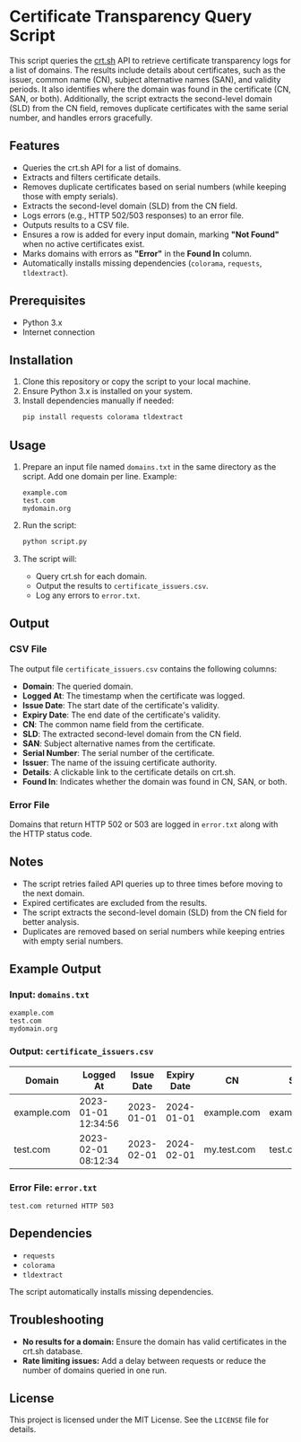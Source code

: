 # Certificate Transparency Query Script

This script queries the [crt.sh](https://crt.sh/) API to retrieve certificate transparency logs for a list of domains. The results include details about certificates, such as the issuer, common name (CN), subject alternative names (SAN), and validity periods. It also identifies where the domain was found in the certificate (CN, SAN, or both). Additionally, the script extracts the second-level domain (SLD) from the CN field, removes duplicate certificates with the same serial number, and handles errors gracefully.

## Features

- Queries the crt.sh API for a list of domains.
- Extracts and filters certificate details.
- Removes duplicate certificates based on serial numbers (while keeping those with empty serials).
- Extracts the second-level domain (SLD) from the CN field.
- Logs errors (e.g., HTTP 502/503 responses) to an error file.
- Outputs results to a CSV file.
- Ensures a row is added for every input domain, marking **"Not Found"** when no active certificates exist.
- Marks domains with errors as **"Error"** in the **Found In** column.
- Automatically installs missing dependencies (`colorama`, `requests`, `tldextract`).

## Prerequisites

- Python 3.x
- Internet connection

## Installation

1. Clone this repository or copy the script to your local machine.
2. Ensure Python 3.x is installed on your system.
3. Install dependencies manually if needed:
   ```bash
   pip install requests colorama tldextract
   ```

## Usage

1. Prepare an input file named `domains.txt` in the same directory as the script. Add one domain per line. Example:
   ```
   example.com
   test.com
   mydomain.org
   ```

2. Run the script:
   ```bash
   python script.py
   ```

3. The script will:
   - Query crt.sh for each domain.
   - Output the results to `certificate_issuers.csv`.
   - Log any errors to `error.txt`.

## Output

### CSV File
The output file `certificate_issuers.csv` contains the following columns:

- **Domain**: The queried domain.
- **Logged At**: The timestamp when the certificate was logged.
- **Issue Date**: The start date of the certificate's validity.
- **Expiry Date**: The end date of the certificate's validity.
- **CN**: The common name field from the certificate.
- **SLD**: The extracted second-level domain from the CN field.
- **SAN**: Subject alternative names from the certificate.
- **Serial Number**: The serial number of the certificate.
- **Issuer**: The name of the issuing certificate authority.
- **Details**: A clickable link to the certificate details on crt.sh.
- **Found In**: Indicates whether the domain was found in CN, SAN, or both.

### Error File
Domains that return HTTP 502 or 503 are logged in `error.txt` along with the HTTP status code.

## Notes

- The script retries failed API queries up to three times before moving to the next domain.
- Expired certificates are excluded from the results.
- The script extracts the second-level domain (SLD) from the CN field for better analysis.
- Duplicates are removed based on serial numbers while keeping entries with empty serial numbers.

## Example Output

### Input: `domains.txt`
```
example.com
test.com
mydomain.org
```

### Output: `certificate_issuers.csv`
| Domain       | Logged At           | Issue Date  | Expiry Date | CN         | SLD        | SAN               | Serial Number | Issuer               | Details                      | Found In |
|--------------|---------------------|-------------|-------------|------------|------------|-------------------|---------------|----------------------|------------------------------|----------|
| example.com  | 2023-01-01 12:34:56 | 2023-01-01  | 2024-01-01  | example.com | example.com | www.example.com   | 1234567890    | Let's Encrypt        | [crt.sh](https://crt.sh/?id=12345) | CN, SAN |
| test.com     | 2023-02-01 08:12:34 | 2023-02-01  | 2024-02-01  | my.test.com | test.com    | www.test.com      | 0987654321    | DigiCert Inc         | [crt.sh](https://crt.sh/?id=67890) | CN      |

### Error File: `error.txt`
```
test.com returned HTTP 503
```

## Dependencies

- `requests`
- `colorama`
- `tldextract`

The script automatically installs missing dependencies.

## Troubleshooting

- **No results for a domain:** Ensure the domain has valid certificates in the crt.sh database.
- **Rate limiting issues:** Add a delay between requests or reduce the number of domains queried in one run.

## License

This project is licensed under the MIT License. See the `LICENSE` file for details.

